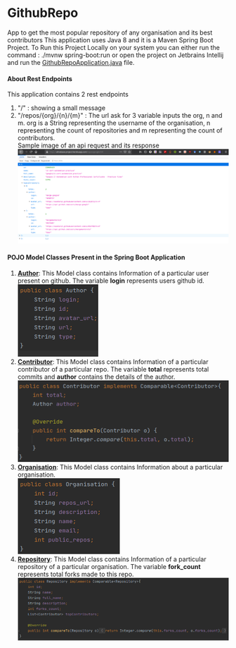# GithubRepo
App to get the most popular repository of any organisation and its best contributors
This application uses Java 8 and it is a Maven Spring Boot Project.
To Run this Project Locally on your system you can either run the command : 
./mvnw spring-boot:run or open the project on Jetbrains Intellij and run the <a href="https://github.com/mufaddalnaya/GithubRepo/blob/master/src/main/java/com/almabase/GithubRepo/GithubRepoApplication.java">GithubRepoApplication.java</a> file.
<br>

<h4> About Rest Endpoints </h4>
This application contains 2 rest endpoints
<ol>
<li>"/" : showing a small message</li>
<li>"/repos/{org}/{n}/{m}" : The url ask for 3 variable inputs the org, n and m. org is a String representing the username of the organisation, n representing the count of repositories and m representing the count of contributors. 
<br> Sample image of an api request and its response<br><img src="https://github.com/mufaddalnaya/GithubRepo/blob/master/Screenshots/Api.png"></li>
</ol>

<h4>POJO Model Classes Present in the Spring Boot Application</h4>
<ol>
<li> <b><a href="https://github.com/mufaddalnaya/GithubRepo/blob/master/src/main/java/com/almabase/GithubRepo/Models/Author.java">Author</a></b>: This Model class contains Information of a particular user present on github. The variable <b>login</b> represents users github id.<br>
  <img src="https://github.com/mufaddalnaya/GithubRepo/blob/master/Screenshots/Author.png?raw=true">
<li> <b><a href="https://github.com/mufaddalnaya/GithubRepo/blob/master/src/main/java/com/almabase/GithubRepo/Models/Contributor.java">Contributor</a></b>: This Model class contains Information of a particular contributor of a particular repo. The variable <b>total</b> represents total commits and <b>author</b> contains the details of the author.<br>
  <img src="https://github.com/mufaddalnaya/GithubRepo/blob/master/Screenshots/Contributor.png?raw=true">
<li> <b><a href="https://github.com/mufaddalnaya/GithubRepo/blob/master/src/main/java/com/almabase/GithubRepo/Models/Organisation.java">Organisation</a></b>: This Model class contains Information about a particular organisation.<br>
  <img src="https://github.com/mufaddalnaya/GithubRepo/blob/master/Screenshots/Organisation.png?raw=true">
<li> <b><a href="https://github.com/mufaddalnaya/GithubRepo/blob/master/src/main/java/com/almabase/GithubRepo/Models/Repository.java">Repository</a></b>: This Model class contains Information of a particular repository of a particular organisation. The variable <b>fork_count</b> represents total forks made to this repo. <br>
  <img src="https://github.com/mufaddalnaya/GithubRepo/blob/master/Screenshots/Repository.png?raw=true">
</ol>
